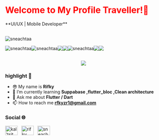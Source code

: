 <h1 align='left' style="color: red;">Welcome to My Profile Traveller!👋</h1>
<div align="left">
   **UI/UX | Mobile Developer** <br> <br>
  <p> <img src="https://komarev.com/ghpvc/?username=sneachtaa&label=Profile%20views&color=cb2a32&style=plastic" alt="sneachtaa" /></p>
<div style="display: flex; align-items: center;">
    <img src="https://img.shields.io/badge/Firebase-039BE5?style=for-the-badge&logo=Firebase&logoColor=white" alt="sneachtaa" /> 
   <img src="https://img.shields.io/badge/Flutter-%2302569B.svg?style=for-the-badge&logo=Flutter&logoColor=white" alt="sneachtaa" /> 
    <img src="https://img.shields.io/badge/Visual%20Studio%20Code-0078d7.svg?style=for-the-badge&logo=visual-studio-code&logoColor=white alt="sneachtaa" /> 
   <img src="https://img.shields.io/badge/Android%20Studio-3DDC84.svg?style=for-the-badge&logo=android-studio&logoColor=white" /> 
     <img src="https://img.shields.io/badge/yaml-%23ffffff.svg?style=for-the-badge&logo=yaml&logoColor=151515" alt="sneachtaa" /> 
    <img src="https://img.shields.io/badge/dart-%230175C2.svg?style=for-the-badge&logo=dart&logoColor=white" /> 
    <a href="https://open.spotify.com/playlist/16oAAiMTM8x6SV8dISTOV8"> <img src="https://img.shields.io/badge/Spotify-1ED760?style=for-the-badge&logo=spotify&logoColor=white" /> </a>
</div>

</div>
</br>
<p align='center'> 
   
   <img src="https://github.com/Sneachtaa/Sneachtaa/assets/129695871/35f80c39-ac97-40b8-b643-e00f7cff8331"/>

</p>

### highlight 🔦
* 😎 My name is **Rifky**
* 🌱 I’m currently learning **Suppabase ,flutter_bloc ,Clean architecture**
* 💬 Ask me about **Flutter / Dart**
* 📫 How to reach me **rfkyzr1@gmail.com**

### Social 🌐
<p align="left">
<a href="https://dev.to/sneachtaa" target="blank"><img align="center" src="https://raw.githubusercontent.com/rahuldkjain/github-profile-readme-generator/master/src/images/icons/Social/devto.svg" alt="kal'tsit" height="30" width="40" /></a>&nbsp;&nbsp
<a href="https://linkedin.com/in/rifky firmansyah" target="blank"><img align="center" src="https://raw.githubusercontent.com/rahuldkjain/github-profile-readme-generator/master/src/images/icons/Social/linked-in-alt.svg" alt="rifky firmansyah" height="30" width="40" /></a>&nbsp;&nbsp
<a href="https://instagram.com/sneachata" target="blank"><img align="center" src="https://raw.githubusercontent.com/rahuldkjain/github-profile-readme-generator/master/src/images/icons/Social/instagram.svg" alt="sneachata" height="30" width="40" /></a>&nbsp;&nbsp
</p>



